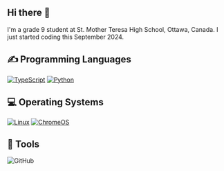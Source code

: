 ## Hi there 👋

<!--
**ella-an2/ella-an2** is a ✨ _special_ ✨ repository because its `README.md` (this file) appears on your GitHub profile.

Here are some ideas to get you started:

- 🔭 I’m currently working on ...
- 🌱 I’m currently learning ...
- 👯 I’m looking to collaborate on ...
- 🤔 I’m looking for help with ...
- 💬 Ask me about ...
- 📫 How to reach me: ...
- 😄 Pronouns: ...
- ⚡ Fun fact: ...
-->
I'm a grade 9 student at St. Mother Teresa High School, Ottawa, Canada. I just started coding this September 2024.


<h2>✍ Programming Languages</h2>
<p>
  <a href="https://github.com/ella-an2?tab=repositories"><img alt="TypeScript" src="https://img.shields.io/badge/TypeScript-%23007ACC.svg?logo=TypeScript&logoColor=white"></a>
  <a href="https://github.com/ella-an2?tab=repositories"><img alt="Python" src="https://img.shields.io/badge/Python-14354C.svg?logo=python&logoColor=white"></a>
</p>


<h2>💻 Operating Systems</h2>
<p>
  <a href="https://linux.org/"><img src="https://img.shields.io/badge/Linux-FCC624?logo=linux&logoColor=white" alt="Linux"></a>
  <a href="https://www.google.com/intl/en_ca/chromebook/chrome-os/"><img src="https://img.shields.io/badge/chrome%20os-3d89fc?logo=google%20chrome&logoColor=white" alt="ChromeOS"></a>
</p>

## 🔧 Tools
  ![GitHub](https://img.shields.io/badge/github-%23121011.svg?style=for-the-badge&logo=github&logoColor=white)
